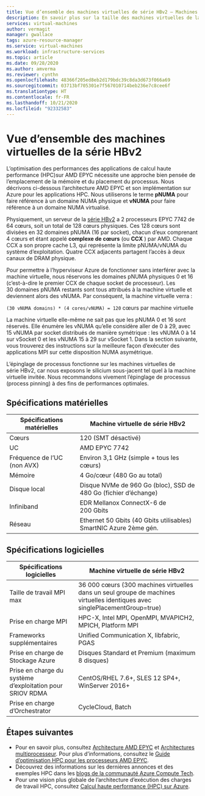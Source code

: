 ```yaml
---
title: Vue d’ensemble des machines virtuelles de série HBv2 – Machines virtuelles Azure | Microsoft Docs
description: En savoir plus sur la taille des machines virtuelles de la série HBv2 dans Azure.
services: virtual-machines
author: vermagit
manager: gwallace
tags: azure-resource-manager
ms.service: virtual-machines
ms.workload: infrastructure-services
ms.topic: article
ms.date: 09/28/2020
ms.author: amverma
ms.reviewer: cynthn
ms.openlocfilehash: 48366f205ed8eb2d179bdc39c8da3d673f066a69
ms.sourcegitcommit: 03713bf705301e7f567010714beb236e7c8cee6f
ms.translationtype: HT
ms.contentlocale: fr-FR
ms.lasthandoff: 10/21/2020
ms.locfileid: "92332583"
---
```

# <a name="hbv2-series-virtual-machine-overview"></a>Vue d’ensemble des machines virtuelles de la série HBv2 

 
L’optimisation des performances des applications de calcul haute performance (HPC)sur AMD EPYC nécessite une approche bien pensée de l’emplacement de la mémoire et du placement du processus. Nous décrivons ci-dessous l’architecture AMD EPYC et son implémentation sur Azure pour les applications HPC. Nous utiliserons le terme **pNUMA** pour faire référence à un domaine NUMA physique et **vNUMA** pour faire référence à un domaine NUMA virtualisé. 

Physiquement, un serveur de la [série HBv2](../../hbv2-series.md) a 2 processeurs EPYC 7742 de 64 cœurs, soit un total de 128 cœurs physiques. Ces 128 cœurs sont divisées en 32 domaines pNUMA (16 par socket), chacun d’eux comprenant 4 cœurs et étant appelé **complexe de cœurs** (ou **CCX** ) par AMD. Chaque CCX a son propre cache L3, qui représente la limite pNUMA/vNUMA du système d’exploitation. Quatre CCX adjacents partagent l’accès à deux canaux de DRAM physique. 

Pour permettre à l’hyperviseur Azure de fonctionner sans interférer avec la machine virtuelle, nous réservons les domaines pNUMA physiques 0 et 16 (c’est-à-dire le premier CCX de chaque socket de processeur). Les 30 domaines pNUMA restants sont tous attribués à la machine virtuelle et deviennent alors des vNUMA. Par conséquent, la machine virtuelle verra :

`(30 vNUMA domains) * (4 cores/vNUMA) = 120` cœurs par machine virtuelle 

La machine virtuelle elle-même ne sait pas que les pNUMA 0 et 16 sont réservés. Elle énumère les vNUMA qu’elle considère aller de 0 à 29, avec 15 vNUMA par socket distribués de manière symétrique : les vNUMA 0 à 14 sur vSocket 0 et les vNUMA 15 à 29 sur vSocket 1. Dans la section suivante, vous trouverez des instructions sur la meilleure façon d’exécuter des applications MPI sur cette disposition NUMA asymétrique. 

L’épinglage de processus fonctionne sur les machines virtuelles de série HBv2, car nous exposons le silicium sous-jacent tel quel à la machine virtuelle invitée. Nous recommandons vivement l’épinglage de processus (process pinning) à des fins de performances optimales. 


## <a name="hardware-specifications"></a>Spécifications matérielles 

| Spécifications matérielles          | Machine virtuelle de série HBv2                   | 
|----------------------------------|----------------------------------|
| Cœurs                            | 120 (SMT désactivé)               | 
| UC                              | AMD EPYC 7742                    | 
| Fréquence de l’UC (non AVX)          | Environ 3,1 GHz (simple + tous les cœurs)    | 
| Mémoire                           | 4 Go/cœur (480 Go au total)         | 
| Disque local                       | Disque NVMe de 960 Go (bloc), SSD de 480 Go (fichier d’échange) | 
| Infiniband                       | EDR Mellanox ConnectX-6 de 200 Gbits | 
| Réseau                          | Ethernet 50 Gbits (40 Gbits utilisables) SmartNIC Azure 2ème gén. | 


## <a name="software-specifications"></a>Spécifications logicielles 

| Spécifications logicielles     | Machine virtuelle de série HBv2                                            | 
|-----------------------------|-----------------------------------------------------------|
| Taille de travail MPI max            | 36 000 cœurs (300 machines virtuelles dans un seul groupe de machines virtuelles identiques avec singlePlacementGroup=true) |
| Prise en charge MPI                 | HPC-X, Intel MPI, OpenMPI, MVAPICH2, MPICH, Platform MPI  |
| Frameworks supplémentaires       | Unified Communication X, libfabric, PGAS                  |
| Prise en charge de Stockage Azure       | Disques Standard et Premium (maximum 8 disques)              |
| Prise en charge du système d’exploitation pour SRIOV RDMA   | CentOS/RHEL 7.6+, SLES 12 SP4+, WinServer 2016+           |
| Prise en charge d’Orchestrator        | CycleCloud, Batch                                         | 


## <a name="next-steps"></a>Étapes suivantes

- Pour en savoir plus, consultez [Architecture AMD EPYC](https://bit.ly/2Epv3kC) et [Architectures multiprocesseur](https://bit.ly/2GpQIMb). Pour plus d’informations, consultez le [Guide d’optimisation HPC pour les processeurs AMD EPYC](https://bit.ly/2T3AWZ9).
- Découvrez des informations sur les dernières annonces et des exemples HPC dans les [blogs de la communauté Azure Compute Tech](https://techcommunity.microsoft.com/t5/azure-compute/bg-p/AzureCompute).
- Pour une vision plus globale de l’architecture d’exécution des charges de travail HPC, consultez [Calcul haute performance (HPC) sur Azure](/azure/architecture/topics/high-performance-computing/).